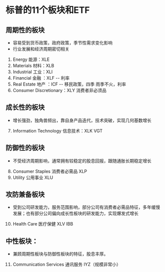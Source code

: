# 标普的11个板块和ETF


## 周期性的板块
- 容易受到货币政策，政府政策，季节性需求变化影响
- 行业发展和经济周期密切相关
  
1. Energy 能源：XLE
2. Materials 材料：XLB
3. Industrial 工业：XLI 
4. Financial 金融 ：XLF -- 利率
5. Real Estate 地产 ：ICF -- 移民政策，四季 雨季不火，利率
6. Consumer Discretionary：XLY 消费者非必须品 

## 成长性的板块
- 增长强劲，独角兽频出，靠自身产品迭代，技术突破，实现几何基数增长

7. Information Technology 信息技术：XLK VGT

## 防御性的板块
- 不受经济周期影响，通常拥有较稳定的股息回报，跟随通胀长期稳定增长

8. Consumer Staples 消费者必需品 XLP
9. Utility 公用事业 XLU

## 攻防兼备板块

- 受到公司研发能力，服务范围影响，部分公司有消费者必需品特征，多年缓慢发展；也有部分公司偏向成长性板块的研发能力，实现爆发式增长
    
10. Health Care 医疗保健 XLV IBB

## 中性板块：

- 兼顾周期性板块与防御性板块的特征，股息丰厚。
  
11. Communication Services 通讯服务 IYZ（规模非常小）
